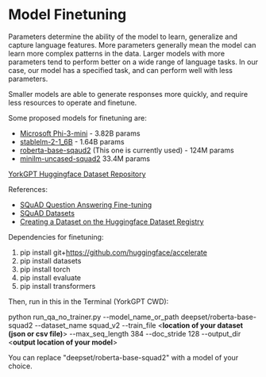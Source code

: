 # Model Finetuning

Parameters determine the ability of the model to learn, generalize and capture language features. More parameters generally mean the model can learn more complex patterns in the data. Larger models with more parameters tend to perform better on a wide range of language tasks. In our case, our model has a specified task, and can perform well with less parameters. 

Smaller models are able to generate responses more quickly, and require less resources to operate and finetune.



Some proposed models for finetuning are:

* [Microsoft Phi-3-mini](https://huggingface.co/microsoft/Phi-3-mini-4k-instruct) - 3.82B params
* [stablelm-2-1_6B](https://huggingface.co/stabilityai/stablelm-2-1_6b) - 1.64B params
* [roberta-base-sqaud2](https://huggingface.co/deepset/roberta-base-squad2) (This one is currently used) - 124M params
* [minilm-uncased-squad2](https://huggingface.co/deepset/minilm-uncased-squad2) 33.4M params

[YorkGPT Huggingface Dataset Repository](https://huggingface.co/datasets/darrylnurse/yorkgpt)

References:

* [SQuAD Question Answering Fine-tuning](https://github.com/huggingface/transformers/tree/v4.37.0/examples/pytorch/question-answering)
* [SQuAD Datasets](https://www.tensorflow.org/datasets/catalog/squad)
* [Creating a Dataset on the Huggingface Dataset Registry](https://huggingface.co/docs/datasets/repository_structure)



Dependencies for finetuning:  

1. pip install git+https://github.com/huggingface/accelerate
2. pip install datasets
3. pip install torch
4. pip install evaluate
5. pip install transformers


Then, run in this in the Terminal (YorkGPT CWD):

python run_qa_no_trainer.py --model_name_or_path deepset/roberta-base-squad2 --dataset_name squad_v2 --train_file <**location of your dataset (json or csv file)**> --max_seq_length 384 --doc_stride 128 --output_dir <**output location of your model**>

You can replace "deepset/roberta-base-squad2" with a model of your choice.
